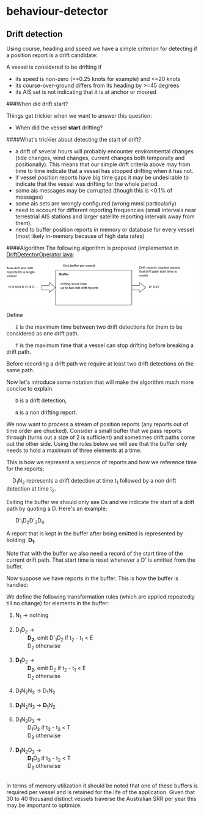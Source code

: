behaviour-detector
====================

Drift detection
------------------
Using course, heading and speed we have a simple criterion for detecting if a position report is a drift candidate:

A vessel is considered to be drifting if 
* its speed is non-zero (>=0.25 knots for example) and <=20 knots
* its course-over-ground differs from its heading by >=45 degrees
* its AIS set is not indicating that it is at anchor or moored

###When did drift start?

Things get trickier when we want to answer this question:

* When did the vessel **start** drifting?

####What's trickier about detecting the start of drift?

* a drift of several hours will probably encounter environmental changes (tide changes, wind changes, current changes both temporally and positionally). This means that our simple drift criteria above may from time to time indicate that a vessel has stopped drifting when it has not.
* if vessel position reports have big time gaps it may be undesirable to indicate that the vessel was drifting for the whole period.
* some ais messages may be corrupted (though this is <0.1% of messages)
* some ais sets are wrongly configured (wrong mmsi particularly)
* need to account for different reporting frequencies (small intervals near terrestrial AIS stations and larger satellite reporting intervals away from them).
* need to buffer position reports in memory or database for every vessel (most likely in-memory because of high data rates)

####Algorithm
The following algorithm is proposed (implemented in [DriftDetectorOperator.java](src/main/java/au/gov/amsa/navigation/DriftDetectorOperator.java):

<img src="src/docs/drift-detection-flow.png?raw=true" />

Define 

&nbsp;&nbsp;&nbsp;&nbsp;&nbsp;&nbsp;`E` is the maximum time between two drift detections for them to be considered as one drift path.

&nbsp;&nbsp;&nbsp;&nbsp;&nbsp;&nbsp;`T` is the maximum time that a vessel can stop drifting before breaking a drift path.

Before recording a drift path we require at least two drift detections on the same path.

Now let's introduce some notation that will make the algorithm much more concise to explain.

&nbsp;&nbsp;&nbsp;&nbsp;&nbsp;&nbsp;`D` is a drift detection, 

&nbsp;&nbsp;&nbsp;&nbsp;&nbsp;&nbsp;`N` is a non drifting report.

We now want to process a stream of position reports (any reports out of time order are chucked). Consider a small buffer that we pass reports through (turns out a size of 2 is sufficient) and sometimes drift paths come out the other side. Using the rules below we will see that the buffer only needs to hold a maximum of three elements at a time.

This is how we represent a sequence of reports and how we reference time for the reports:

&nbsp;&nbsp;&nbsp;&nbsp;D<sub>1</sub>N<sub>2</sub> represents a drift detection at time t<sub>1</sub> followed by a non drift detection at time t<sub>2</sub>.

Exiting the buffer we should only see Ds and we indicate the start of a drift path by quoting a D. Here's an example:

&nbsp;&nbsp;&nbsp;&nbsp;&nbsp;&nbsp;D'<sub>1</sub>D<sub>2</sub>D'<sub>3</sub>D<sub>4</sub>

A report that is kept in the buffer after being emitted is represented by bolding: <b>D<sub>1</sub></b>.

Note that with the buffer we also need a record of the start time of the current drift path. That start time is reset whenever a D' is emitted from the buffer.

Now suppose we have reports in the buffer. This is how the buffer is handled:

We define the following transformation rules (which are applied repeatedly till no change) for elements in the buffer:

1. N<sub>1</sub>  &#8594; nothing<br/><br/>
2. D<sub>1</sub>D<sub>2</sub>  &#8594; <br/>&nbsp;&nbsp;&nbsp;&nbsp;&nbsp;&nbsp;&nbsp;&nbsp;<b>D<sub>2</sub></b>, emit D'<sub>1</sub>D<sub>2</sub> if t<sub>2</sub> - t<sub>1</sub> &lt; E<br/>&nbsp;&nbsp;&nbsp;&nbsp;&nbsp;&nbsp;&nbsp;&nbsp;D<sub>2</sub> otherwise<br/><br/>
3. <b>D<sub>1</sub></b>D<sub>2</sub>  &#8594; <br/>&nbsp;&nbsp;&nbsp;&nbsp;&nbsp;&nbsp;&nbsp;&nbsp;<b>D<sub>2</sub></b>, emit D<sub>2</sub> if t<sub>2</sub> - t<sub>1</sub> &lt; E<br/>&nbsp;&nbsp;&nbsp;&nbsp;&nbsp;&nbsp;&nbsp;&nbsp;D<sub>2</sub> otherwise<br/><br/>
4. D<sub>1</sub>N<sub>2</sub>N<sub>3</sub> &#8594; D<sub>1</sub>N<sub>2</sub><br/><br/>
5. <b>D<sub>1</sub></b>N<sub>2</sub>N<sub>3</sub> &#8594; <b>D<sub>1</sub></b>N<sub>2</sub><br/><br/>
6. D<sub>1</sub>N<sub>2</sub>D<sub>3</sub>  &#8594; <br/>&nbsp;&nbsp;&nbsp;&nbsp;&nbsp;&nbsp;&nbsp;&nbsp;D<sub>1</sub>D<sub>3</sub> if t<sub>3</sub> - t<sub>2</sub> &lt; T<br/>&nbsp;&nbsp;&nbsp;&nbsp;&nbsp;&nbsp;&nbsp;&nbsp;D<sub>3</sub> otherwise<br/><br/>
7. <b>D<sub>1</sub></b>N<sub>2</sub>D<sub>3</sub>  &#8594; <br/>&nbsp;&nbsp;&nbsp;&nbsp;&nbsp;&nbsp;&nbsp;&nbsp;<b>D<sub>1</sub></b>D<sub>3</sub> if t<sub>3</sub> - t<sub>2</sub> &lt; T<br/>&nbsp;&nbsp;&nbsp;&nbsp;&nbsp;&nbsp;&nbsp;&nbsp;D<sub>3</sub> otherwise<br/><br/>

In terms of memory utilization it should be noted that one of these buffers is required per vessel and is retained for the life of the application. Given that 30 to 40 thousand distinct vessels traverse the Australian SRR per year this may be important to optimize.

